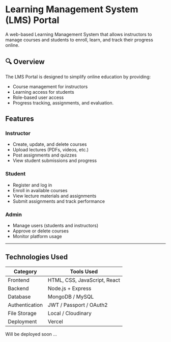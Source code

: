 

#  Learning Management System (LMS) Portal

A web-based Learning Management System that allows instructors to manage courses and students to enroll, learn, and track their progress online.

## 🔍 Overview

The LMS Portal is designed to simplify online education by providing:
- Course management for instructors
- Learning access for students
- Role-based user access
- Progress tracking, assignments, and evaluation.
  
##  Features

###  Instructor
- Create, update, and delete courses
- Upload lectures (PDFs, videos, etc.)
- Post assignments and quizzes
- View student submissions and progress

###  Student
- Register and log in
- Enroll in available courses
- View lecture materials and assignments
- Submit assignments and track performance

###  Admin
- Manage users (students and instructors)
- Approve or delete courses
- Monitor platform usage

---

##  Technologies Used

| Category       | Tools Used                             |
|----------------|----------------------------------------|
| Frontend       | HTML, CSS, JavaScript, React           |
| Backend        | Node.js + Express                      |
| Database       | MongoDB / MySQL                        |
| Authentication | JWT / Passport / OAuth2                |
| File Storage   | Local / Cloudinary                     |
| Deployment     | Vercel                                 |
Will be deployed soon ...
